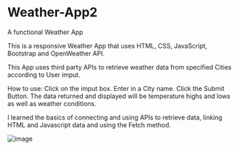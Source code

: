 # Weather-App2
A functional Weather App

This is a responsive Weather App that uses HTML, CSS, JavaScript, Bootstrap and OpenWeather API.

This App uses third party APIs to retrieve weather data from specified Cities according to User imput.

How to use:  Click on the imput box.  Enter in a City name.  Click the Submit Button.  The data returned and displayed will be temperature highs and lows as well as weather conditions.

I learned the basics of connecting and using APIs to retrieve data, linking HTML and Javascript data and using the Fetch method.



![image](https://user-images.githubusercontent.com/69978605/117217534-c1198a00-adbe-11eb-868e-ee8616497e29.png)



